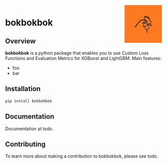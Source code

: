 <img src="https://github.com/orchardbirds/bokbokbok/raw/main/docs/img/bokbokbok.png" width="120" align="right">


# bokbokbok

## Overview

**bokbokbok** is a python package that enables you to use Custom Loss Functions and Evaluation Metrics for XGBoost and LightGBM.
Main features:

- foo
- bar

## Installation

```bash
pip install bokbokbok
```

## Documentation

Documentation at todo.

## Contributing

To learn more about making a contribution to bokbokbok, please see todo.